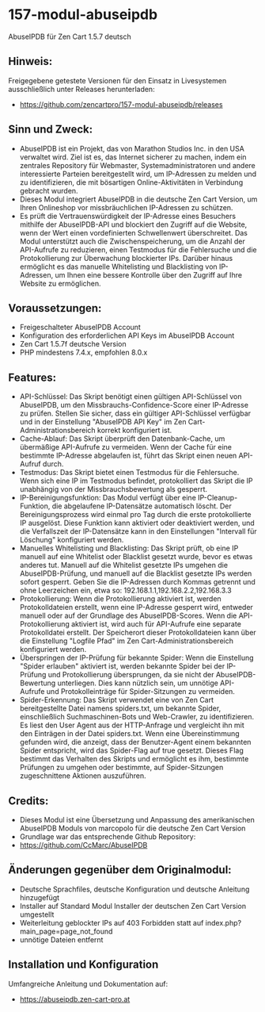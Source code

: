 # 157-modul-abuseipdb
AbuseIPDB für Zen Cart 1.5.7 deutsch

## Hinweis: 
Freigegebene getestete Versionen für den Einsatz in Livesystemen ausschließlich unter Releases herunterladen:
* https://github.com/zencartpro/157-modul-abuseipdb/releases

## Sinn und Zweck:
* AbuseIPDB ist ein Projekt, das von Marathon Studios Inc. in den USA verwaltet wird. Ziel ist es, das Internet sicherer zu machen, indem ein zentrales Repository für Webmaster, Systemadministratoren und andere interessierte Parteien bereitgestellt wird, um IP-Adressen zu melden und zu identifizieren, die mit bösartigen Online-Aktivitäten in Verbindung gebracht wurden.
* Dieses Modul integriert AbuseIPDB in die deutsche Zen Cart Version, um Ihren Onlineshop vor missbräuchlichen IP-Adressen zu schützen. 
* Es prüft die Vertrauenswürdigkeit der IP-Adresse eines Besuchers mithilfe der AbuseIPDB-API und blockiert den Zugriff auf die Website, wenn der Wert einen vordefinierten Schwellenwert überschreitet. Das Modul unterstützt auch die Zwischenspeicherung, um die Anzahl der API-Aufrufe zu reduzieren, einen Testmodus für die Fehlersuche und die Protokollierung zur Überwachung blockierter IPs. Darüber hinaus ermöglicht es das manuelle Whitelisting und Blacklisting von IP-Adressen, um Ihnen eine bessere Kontrolle über den Zugriff auf Ihre Website zu ermöglichen.

## Voraussetzungen:
* Freigeschalteter AbuseIPDB Account
* Konfiguration des erforderlichen API Keys im AbuseIPDB Account
* Zen Cart 1.5.7f deutsche Version
* PHP mindestens 7.4.x, empfohlen 8.0.x

## Features:
* API-Schlüssel: Das Skript benötigt einen gültigen API-Schlüssel von AbuseIPDB, um den Missbrauchs-Confidence-Score einer IP-Adresse zu prüfen. Stellen Sie sicher, dass ein gültiger API-Schlüssel verfügbar und in der Einstellung "AbuseIPDB API Key" im Zen Cart-Administrationsbereich korrekt konfiguriert ist.
* Cache-Ablauf: Das Skript überprüft den Datenbank-Cache, um übermäßige API-Aufrufe zu vermeiden. Wenn der Cache für eine bestimmte IP-Adresse abgelaufen ist, führt das Skript einen neuen API-Aufruf durch.
* Testmodus: Das Skript bietet einen Testmodus für die Fehlersuche. Wenn sich eine IP im Testmodus befindet, protokolliert das Skript die IP unabhängig von der Missbrauchsbewertung als gesperrt.
* IP-Bereinigungsfunktion: Das Modul verfügt über eine IP-Cleanup-Funktion, die abgelaufene IP-Datensätze automatisch löscht. Der Bereinigungsprozess wird einmal pro Tag durch die erste protokollierte IP ausgelöst. Diese Funktion kann aktiviert oder deaktiviert werden, und die Verfallszeit der IP-Datensätze kann in den Einstellungen "Intervall für Löschung" konfiguriert werden.
* Manuelles Whitelisting und Blacklisting: Das Skript prüft, ob eine IP manuell auf eine Whitelist oder Blacklist gesetzt wurde, bevor es etwas anderes tut. Manuell auf die Whitelist gesetzte IPs umgehen die AbuseIPDB-Prüfung, und manuell auf die Blacklist gesetzte IPs werden sofort gesperrt. Geben Sie die IP-Adressen durch Kommas getrennt und ohne Leerzeichen ein, etwa so: 192.168.1.1,192.168.2.2,192.168.3.3
* Protokollierung: Wenn die Protokollierung aktiviert ist, werden Protokolldateien erstellt, wenn eine IP-Adresse gesperrt wird, entweder manuell oder auf der Grundlage des AbuseIPDB-Scores. Wenn die API-Protokollierung aktiviert ist, wird auch für API-Aufrufe eine separate Protokolldatei erstellt. Der Speicherort dieser Protokolldateien kann über die Einstellung "Logfile Pfad" im Zen Cart-Administrationsbereich konfiguriert werden.
* Überspringen der IP-Prüfung für bekannte Spider: Wenn die Einstellung "Spider erlauben" aktiviert ist, werden bekannte Spider bei der IP-Prüfung und Protokollierung übersprungen, da sie nicht der AbuseIPDB-Bewertung unterliegen. Dies kann nützlich sein, um unnötige API-Aufrufe und Protokolleinträge für Spider-Sitzungen zu vermeiden.
* Spider-Erkennung: Das Skript verwendet eine von Zen Cart bereitgestellte Datei namens spiders.txt, um bekannte Spider, einschließlich Suchmaschinen-Bots und Web-Crawler, zu identifizieren. Es liest den User Agent aus der HTTP-Anfrage und vergleicht ihn mit den Einträgen in der Datei spiders.txt. Wenn eine Übereinstimmung gefunden wird, die anzeigt, dass der Benutzer-Agent einem bekannten Spider entspricht, wird das Spider-Flag auf true gesetzt. Dieses Flag bestimmt das Verhalten des Skripts und ermöglicht es ihm, bestimmte Prüfungen zu umgehen oder bestimmte, auf Spider-Sitzungen zugeschnittene Aktionen auszuführen. 

## Credits:
* Dieses Modul ist eine Übersetzung und Anpassung des amerikanischen AbuseIPDB Moduls von marcopolo für die deutsche Zen Cart Version
* Grundlage war das entsprechende Github Repository:
* https://github.com/CcMarc/AbuseIPDB

## Änderungen gegenüber dem Originalmodul:
* Deutsche Sprachfiles, deutsche Konfiguration und deutsche Anleitung hinzugefügt
* Installer auf Standard Modul Installer der deutschen Zen Cart Version umgestellt
* Weiterleitung geblockter IPs auf 403 Forbidden statt auf index.php?main_page=page_not_found
* unnötige Dateien entfernt 

## Installation und Konfiguration
Umfangreiche Anleitung und Dokumentation auf:
* https://abuseipdb.zen-cart-pro.at
